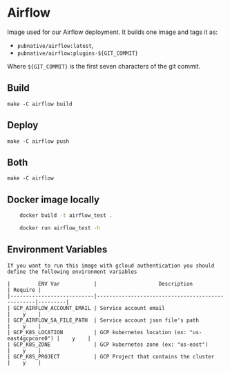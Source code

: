 # Airflow

Image used for our Airflow deployment.
It builds one image and tags it as:

- `pubnative/airflow:latest`,
- `pubnative/airflow:plugins-${GIT_COMMIT}`

Where `${GIT_COMMIT}` is the first seven characters of the git commit.

## Build

`make -C airflow build`

## Deploy

`make -C airflow push`

## Both

`make -C airflow`

## Docker image locally

``` bash
    docker build -t airflow_test .

    docker run airflow_test -h
```

## Environment Variables

    If you want to run this image with gcloud authentication you should define the following environment variables 

    |         ENV Var           |                    Description                   | Require | 
    |---------------------------|--------------------------------------------------|---------|
    | GCP_AIRFLOW_ACCOUNT_EMAIL | Service account email                            |    y    |
    | GCP_AIRFLOW_SA_FILE_PATH  | Service account json file's path                 |    y    |
    | GCP_K8S_LOCATION          | GCP kubernetes location (ex: "us-east4gcpcore0") |    y    |
    | GCP_K8S_ZONE              | GCP kubernetes zone (ex: "us-east")              |    y    |
    | GCP_K8S_PROJECT           | GCP Project that contains the cluster            |    y    |